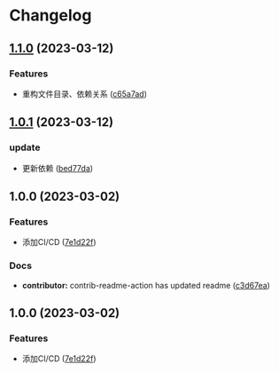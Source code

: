 # Changelog

## [1.1.0](https://github.com/mason369/CRM-Vue/compare/v1.0.1...v1.1.0) (2023-03-12)


### Features

* 重构文件目录、依赖关系 ([c65a7ad](https://github.com/mason369/CRM-Vue/commit/c65a7ad2e5538ce4e0db166fb8412a01dcf82941))

## [1.0.1](https://github.com/mason369/CRM-Vue/compare/v1.0.0...v1.0.1) (2023-03-12)


### update

* 更新依赖 ([bed77da](https://github.com/mason369/CRM-Vue/commit/bed77da5824029794af6267185a50c84fd9d5cd5))

## 1.0.0 (2023-03-02)


### Features

* 添加CI/CD ([7e1d22f](https://github.com/mason369/CRM-Vue/commit/7e1d22fd90a7ddcb79a47dba31db1219fd02aa3f))


### Docs

* **contributor:** contrib-readme-action has updated readme ([c3d67ea](https://github.com/mason369/CRM-Vue/commit/c3d67ea44deeee5fdacfd8cc8d603a54668cc46b))

## 1.0.0 (2023-03-02)


### Features

* 添加CI/CD ([7e1d22f](https://github.com/mason369/CRM-Vue/commit/7e1d22fd90a7ddcb79a47dba31db1219fd02aa3f))
